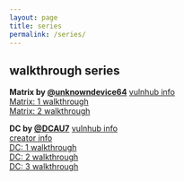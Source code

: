 ```yaml
---
layout: page
title: series
permalink: /series/
---
```


## walkthrough series

**Matrix by [@unknowndevice64](https://twitter.com/@unknowndevice64)**
[vulnhub info](https://www.vulnhub.com/series/matrix,178/)<br>
[Matrix: 1 walkthrough](https://bzyo.github.io/matrix-1/)<br>
[Matrix: 2 walkthrough](https://bzyo.github.io/matrix-2/)

**DC by [@DCAU7](https://twitter.com/@DCAU7)**
[vulnhub info](https://www.vulnhub.com/entry/dc-1-1,292/)<br>
[creator info](http://www.five86.com/)<br>
[DC: 1 walkthrough](https://bzyo.github.io/dc-1/)<br>
[DC: 2 walkthrough](https://bzyo.github.io/dc-2/)<br>
[DC: 3 walkthrough](https://bzyo.github.io/dc-3/)